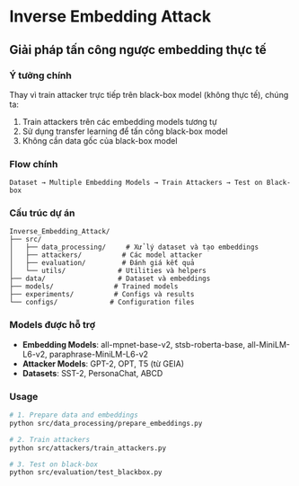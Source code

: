 # Inverse Embedding Attack

## Giải pháp tấn công ngược embedding thực tế

### Ý tưởng chính
Thay vì train attacker trực tiếp trên black-box model (không thực tế), chúng ta:
1. Train attackers trên các embedding models tương tự
2. Sử dụng transfer learning để tấn công black-box model
3. Không cần data gốc của black-box model

### Flow chính
```
Dataset → Multiple Embedding Models → Train Attackers → Test on Black-box
```

### Cấu trúc dự án
```
Inverse_Embedding_Attack/
├── src/
│   ├── data_processing/     # Xử lý dataset và tạo embeddings
│   ├── attackers/          # Các model attacker
│   ├── evaluation/         # Đánh giá kết quả
│   └── utils/             # Utilities và helpers
├── data/                  # Dataset và embeddings
├── models/               # Trained models
├── experiments/          # Configs và results
└── configs/             # Configuration files
```

### Models được hỗ trợ
- **Embedding Models**: all-mpnet-base-v2, stsb-roberta-base, all-MiniLM-L6-v2, paraphrase-MiniLM-L6-v2
- **Attacker Models**: GPT-2, OPT, T5 (từ GEIA)
- **Datasets**: SST-2, PersonaChat, ABCD

### Usage
```bash
# 1. Prepare data and embeddings
python src/data_processing/prepare_embeddings.py

# 2. Train attackers
python src/attackers/train_attackers.py

# 3. Test on black-box
python src/evaluation/test_blackbox.py
``` 